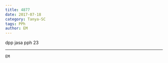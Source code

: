 ```yaml
---
title: 4877
date: 2017-07-18
category: Tanya-SC
tags: PPh
author: EM
---
```


dpp jasa pph 23

---



`EM`
